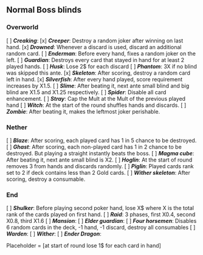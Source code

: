 ## Normal Boss blinds
### Overworld
[ ] ***Creaking***: 
[x] ***Creeper***: Destroy a random joker after winning on last hand.
[x] ***Drowned***: Whenever a discard is used, discard an additional random card.
[ ] ***Enderman***: Before every hand, fixes a random joker on the left.
[ ] ***Guardian***: Destroys every card that stayed in hand for at least 2 played hands.
[ ] ***Husk***: Lose 2$ for each discard
[ ] ***Phantom***: 3X if no blind was skipped this ante.
[x] ***Skeleton***: After scoring, destroy a random card left in hand. 
[x] ***Silverfish***: After every hand played, score requirement increases by X1.5.
[ ] ***Slime***: After beating it, next ante small blind and big blind are X1.5 and X1.25 respectively.
[ ] ***Spider***: Disable all card enhancement.
[ ] ***Stray***: Cap the Mult at the Mult of the previous played hand
[ ] ***Witch***: At the start of the round shuffles hands and discards.
[ ] ***Zombie***: After beating it, makes the leftmost joker perishable.

### Nether
[ ] ***Blaze***: After scoring, each played card has 1 in 5 chance to be destroyed.
[ ] ***Ghast***: After scoring, each non-played card has 1 in 2 chance to be destroyed. But playing a straight instantly beats the boss.
[ ] ***Magma cube***: After beating it, next ante small blind is X2.
[ ] ***Hoglin***: At the start of round removes 3 from hands and discards randomly.
[ ] ***Piglin***: Played cards rank set to 2 if deck contains less than 2 Gold cards.
[ ] ***Wither skeleton***: After scoring, destroy a consumable.

### End
[ ] ***Shulker***: Before playing second poker hand, lose X$ where X is the total rank of the cards played on first hand.
[ ] ***Raid***: 3 phases, first X0.4, second X0.8, third X1.6
[ ] ***Mansion***: 
[ ] ***Elder guardian***:
[ ] ***Four horsemen***: Disables 6 random cards in the deck, -1 hand, -1 discard, destroy all consumables
[ ] ***Warden***: 
[ ] ***Wither***: 
[ ] ***Ender Dragon***: 



Placeholder = \[at start of round lose 1$ for each card in hand]